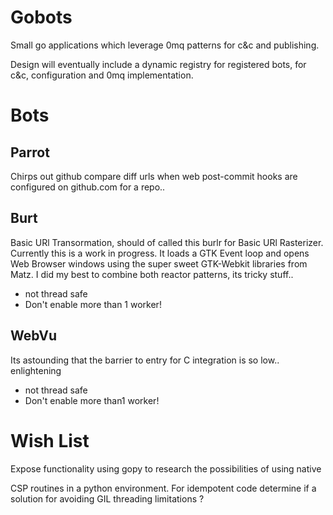 Gobots
======

Small go applications which leverage 0mq patterns for c&c and publishing.


Design will eventually include a dynamic registry for registered bots, for c&c,
configuration and 0mq implementation.

Bots
====


**Parrot**
----------
Chirps out github compare diff urls when web post-commit hooks are 
configured on github.com for a repo..


**Burt**
--------
Basic URl Transormation, should of called this burlr for Basic 
URl Rasterizer. Currently this is a work in progress. It loads a GTK Event loop 
and opens Web Browser windows using the super sweet GTK-Webkit libraries from 
Matz.  I did my best to combine both reactor patterns, its tricky stuff..

* not thread safe 
* Don't enable more than 1 worker!


**WebVu**
---------
Its astounding that the barrier to entry for C integration
is so low.. enlightening 

* not thread safe
* Don't enable more than1 worker!


Wish List
=========

Expose functionality using gopy to research the possibilities of using native

CSP routines in a python environment. For idempotent code determine if a solution 
for avoiding GIL threading limitations ? 


